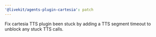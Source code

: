 ```yaml
---
'@livekit/agents-plugin-cartesia': patch
---
```


Fix cartesia TTS plugin been stuck by adding a TTS segment timeout to unblock any stuck TTS calls.

